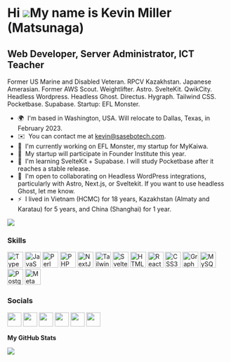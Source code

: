 Hi ![](https://user-images.githubusercontent.com/18350557/176309783-0785949b-9127-417c-8b55-ab5a4333674e.gif)My name is Kevin Miller (Matsunaga)
================================================================================================================================================

Web Developer, Server Administrator, ICT Teacher
------------------------------------------------

Former US Marine and Disabled Veteran. RPCV Kazakhstan. Japanese Amerasian. Former AWS Scout. Weightlifter. Astro. SvelteKit. QwikCity. Headless Wordpress. Headless Ghost. Directus. Hygraph. Tailwind CSS. Pocketbase. Supabase. Startup: EFL Monster.

*   🌍  I'm based in Washington, USA. Will relocate to Dallas, Texas, in February 2023.
*   ✉️  You can contact me at [kevin@sasebotech.com](mailto:kevin@sasebotech.com).
*   🚀  I'm currently working on EFL Monster, my startup for MyKaiwa. 
*   🚀  My startup will participate in Founder Institute this year.
*   🧠  I'm learning SvelteKit + Supabase. I will study Pocketbase after it reaches a stable release.
*   🤝  I'm open to collaborating on Headless WordPress integrations, particularly with Astro, Next.js, or Sveltekit. If you want to use headless Ghost, let me know.
*   ⚡  I lived in Vietnam (HCMC) for 18 years, Kazakhstan (Almaty and Karatau) for 5 years, and China (Shanghai) for 1 year.

<a href="https://www.twitter.com/MatsunagaKevin" target="_blank" rel="noreferrer"><img
                  src="https://img.shields.io/twitter/follow/MatsunagaKevin?logo=twitter&style=for-the-badge&color=0891b2&labelColor=1c1917"
                /></a>
              
 ### Skills 
<p align="left">
<a href="https://www.typescriptlang.org/" target="_blank" rel="noreferrer"><img src="https://raw.githubusercontent.com/danielcranney/readme-generator/main/public/icons/skills/typescript-colored.svg" width="36" height="36" alt="TypeScript" /></a>
<a href="https://developer.mozilla.org/en-US/docs/Web/JavaScript" target="_blank" rel="noreferrer"><img src="https://raw.githubusercontent.com/danielcranney/readme-generator/main/public/icons/skills/javascript-colored.svg" width="36" height="36" alt="JavaScript" /></a>
<a href="https://www.perl.org/" target="_blank" rel="noreferrer"><img src="https://raw.githubusercontent.com/danielcranney/readme-generator/main/public/icons/skills/perl-colored.svg" width="36" height="36" alt="Perl" /></a>
<a href="https://www.php.net/" target="_blank" rel="noreferrer"><img src="https://raw.githubusercontent.com/danielcranney/readme-generator/main/public/icons/skills/php-colored.svg" width="36" height="36" alt="PHP" /></a>
<a href="https://nextjs.org/docs" target="_blank" rel="noreferrer"><img src="https://raw.githubusercontent.com/danielcranney/readme-generator/main/public/icons/skills/nextjs-colored.svg" width="36" height="36" alt="NextJs" /></a>
<a href="https://tailwindcss.com/" target="_blank" rel="noreferrer"><img src="https://raw.githubusercontent.com/danielcranney/readme-generator/main/public/icons/skills/tailwindcss-colored.svg" width="36" height="36" alt="TailwindCSS" /></a>
<a href="https://svelte.dev/" target="_blank" rel="noreferrer"><img src="https://raw.githubusercontent.com/danielcranney/readme-generator/main/public/icons/skills/svelte-colored.svg" width="36" height="36" alt="Svelte" /></a>
<a href="https://developer.mozilla.org/en-US/docs/Glossary/HTML5" target="_blank" rel="noreferrer"><img src="https://raw.githubusercontent.com/danielcranney/readme-generator/main/public/icons/skills/html5-colored.svg" width="36" height="36" alt="HTML5" /></a>
<a href="https://reactjs.org/" target="_blank" rel="noreferrer"><img src="https://raw.githubusercontent.com/danielcranney/readme-generator/main/public/icons/skills/react-colored.svg" width="36" height="36" alt="React" /></a>
<a href="https://www.w3.org/TR/CSS/#css" target="_blank" rel="noreferrer"><img src="https://raw.githubusercontent.com/danielcranney/readme-generator/main/public/icons/skills/css3-colored.svg" width="36" height="36" alt="CSS3" /></a>
<a href="https://graphql.org/" target="_blank" rel="noreferrer"><img src="https://raw.githubusercontent.com/danielcranney/readme-generator/main/public/icons/skills/graphql-colored.svg" width="36" height="36" alt="GraphQL" /></a>
<a href="https://www.mysql.com/" target="_blank" rel="noreferrer"><img src="https://raw.githubusercontent.com/danielcranney/readme-generator/main/public/icons/skills/mysql-colored.svg" width="36" height="36" alt="MySQL" /></a>
<a href="https://www.postgresql.org/" target="_blank" rel="noreferrer"><img src="https://raw.githubusercontent.com/danielcranney/readme-generator/main/public/icons/skills/postgresql-colored.svg" width="36" height="36" alt="PostgreSQL" /></a>
<a href="https://metamask.io/" target="_blank" rel="noreferrer"><img src="https://raw.githubusercontent.com/danielcranney/readme-generator/main/public/icons/skills/metamask-colored.svg" width="36" height="36" alt="MetaMask" /></a>
</p>
                    
### Socials
                  
<p align="left"> <a href="https://discord.com/users/Naohisa#0753" target="_blank" rel="noreferrer"><img src="https://raw.githubusercontent.com/danielcranney/readme-generator/main/public/icons/socials/discord.svg" width="32" height="32" /></a> <a href="https://www.facebook.com/saigonnezumi" target="_blank" rel="noreferrer"><img src="https://raw.githubusercontent.com/danielcranney/readme-generator/main/public/icons/socials/facebook.svg" width="32" height="32" /></a> <a href="https://www.github.com/kevmille" target="_blank" rel="noreferrer"><img src="https://raw.githubusercontent.com/danielcranney/readme-generator/main/public/icons/socials/github.svg" width="32" height="32" /></a> <a href="https://www.linkedin.com/in/kevinmillermatsunaga/" target="_blank" rel="noreferrer"><img src="https://raw.githubusercontent.com/danielcranney/readme-generator/main/public/icons/socials/linkedin.svg" width="32" height="32" /></a> <a href="https://www.twitter.com/MatsunagaKevin" target="_blank" rel="noreferrer"><img src="https://raw.githubusercontent.com/danielcranney/readme-generator/main/public/icons/socials/twitter.svg" width="32" height="32" /></a> <a href="https://www.youtube.com/c/@MatsunagaKevin" target="_blank" rel="noreferrer"><img src="https://raw.githubusercontent.com/danielcranney/readme-generator/main/public/icons/socials/youtube.svg" width="32" height="32" /></a></p>

<b>My GitHub Stats</b>

<a href="http://www.github.com/kevmille"><img src="https://github-readme-streak-stats.herokuapp.com/?user=kevmille&stroke=ffffff&background=1c1917&ring=0891b2&fire=0891b2&currStreakNum=ffffff&currStreakLabel=0891b2&sideNums=ffffff&sideLabels=ffffff&dates=ffffff&hide_border=true" /></a>
